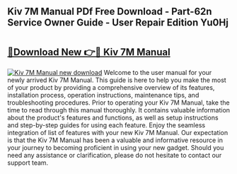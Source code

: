 ## Kiv 7M Manual PDf Free Download - Part-62n Service Owner Guide - User Repair Edition Yu0Hj

# <h2><a href="http://bc32207.oget.top/?id=Kiv+7M+Manual">🔗Download New 👉🔴 Kiv 7M Manual</a></h2>

[![Kiv 7M Manual new download](https://i.imgur.com/5g1atiW.png)](http://bc32207.oget.top/?id=Kiv+7M+Manual)
Welcome to the user manual for your newly arrived Kiv 7M Manual. This guide is here to help you make the most of your product by providing a comprehensive overview of its features, installation process, operation instructions, maintenance tips, and troubleshooting procedures. Prior to operating your Kiv 7M Manual, take the time to read through this manual thoroughly. It contains valuable information about the product's features and functions, as well as setup instructions and step-by-step guides for using each feature. Enjoy the seamless integration of list of features with your new Kiv 7M Manual. Our expectation is that the Kiv 7M Manual has been a valuable and informative resource in your journey to becoming proficient in using your new gadget. Should you need any assistance or clarification, please do not hesitate to contact our support team.

